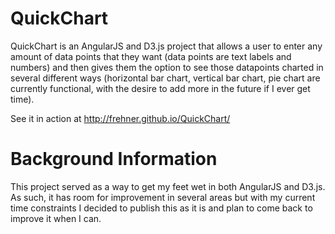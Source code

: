 QuickChart
==========
QuickChart is an AngularJS and D3.js project that allows a user to enter any amount of data points that they want (data points are text labels and numbers) and then gives them the option to see those datapoints charted in several different ways (horizontal bar chart, vertical bar chart, pie chart are currently functional, with the desire to add more in the future if I ever get time).

See it in action at http://frehner.github.io/QuickChart/

Background Information
==========
This project served as a way to get my feet wet in both AngularJS and D3.js.  As such, it has room for improvement in several areas but with my current time constraints I decided to publish this as it is and plan to come back to improve it when I can.
